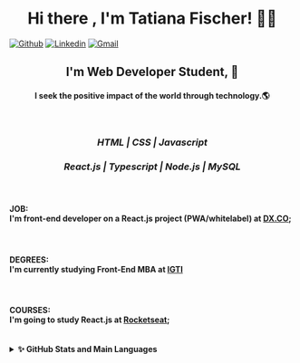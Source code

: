 <h1 align="center"> Hi there , I'm Tatiana Fischer! 👋💙 </h1>

[![Github](https://img.shields.io/badge/-Github-000?style=flat&logo=Github&logoColor=white)](https://github.com/TatianaFischer)
[![Linkedin](https://img.shields.io/badge/-LinkedIn-blue?style=flat&logo=Linkedin&logoColor=white)](https://www.linkedin.com/in/tatianaffischer/)
[![Gmail](https://img.shields.io/badge/-Gmail-c14438?style=flat&logo=Gmail&logoColor=white)](mailto:tatiana.fischer@acad.pucrs.br)

<h2 align="center"> I'm Web Developer Student, 🚀 </h2>
<h4 align="center"> I seek the positive impact of the world through technology.🌎 </h4>

 
 <br/>
 
<i> <h3 align="center">    HTML | CSS | Javascript <p> </h3>
 <h3 align="center"> React.js | Typescript | Node.js | MySQL <p> </i>

 <br/><h4>JOB: </br>I'm front-end developer on a React.js project (PWA/whitelabel) at [DX.CO](http://marketing.4all.com/dxco);</h4>
 <br/><h4>DEGREES: </br>I'm currently studying Front-End MBA at [IGTI](https://www.igti.com.br/cursos/mba-em-desenvolvimento-front-end/) </h4>
  <br/><h4>COURSES: </br> I'm going to study React.js at [Rocketseat](https://rocketseat.com.br/);</h4>
 
<br/>
<details>
  <summary><b>✨ GitHub Stats and Main Languages</b></summary>
<i>
 
 
  ![TatianaFischer's GitHub stats](https://github-readme-stats.vercel.app/api?username=TatianaFischer&show_icons=true&theme=default)


 

  ![Top Langs](https://github-readme-stats.vercel.app/api/top-langs/?username=TatianaFischer&layout=)
</details>

